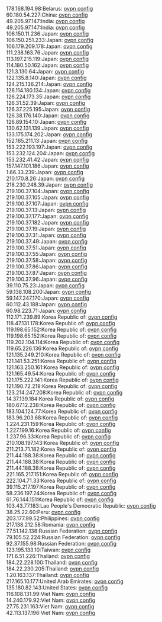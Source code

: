 178.168.194.98:Belarus: [ovpn config](vpn/178_168_194_98.ovpn)  
60.180.54.227:China: [ovpn config](vpn/60_180_54_227.ovpn)  
49.205.97.147:India: [ovpn config](vpn/49_205_97_147.ovpn)  
49.205.97.147:India: [ovpn config](vpn/49_205_97_147.ovpn)  
106.150.11.236:Japan: [ovpn config](vpn/106_150_11_236.ovpn)  
106.150.251.233:Japan: [ovpn config](vpn/106_150_251_233.ovpn)  
106.179.209.178:Japan: [ovpn config](vpn/106_179_209_178.ovpn)  
111.238.163.76:Japan: [ovpn config](vpn/111_238_163_76.ovpn)  
113.197.215.119:Japan: [ovpn config](vpn/113_197_215_119.ovpn)  
114.180.50.162:Japan: [ovpn config](vpn/114_180_50_162.ovpn)  
121.3.130.64:Japan: [ovpn config](vpn/121_3_130_64.ovpn)  
122.135.8.140:Japan: [ovpn config](vpn/122_135_8_140.ovpn)  
124.215.136.214:Japan: [ovpn config](vpn/124_215_136_214.ovpn)  
126.114.180.134:Japan: [ovpn config](vpn/126_114_180_134.ovpn)  
126.224.173.35:Japan: [ovpn config](vpn/126_224_173_35.ovpn)  
126.31.52.39:Japan: [ovpn config](vpn/126_31_52_39.ovpn)  
126.37.225.195:Japan: [ovpn config](vpn/126_37_225_195.ovpn)  
126.38.176.140:Japan: [ovpn config](vpn/126_38_176_140.ovpn)  
126.89.154.10:Japan: [ovpn config](vpn/126_89_154_10.ovpn)  
130.62.131.139:Japan: [ovpn config](vpn/130_62_131_139.ovpn)  
133.175.174.202:Japan: [ovpn config](vpn/133_175_174_202.ovpn)  
152.165.211.13:Japan: [ovpn config](vpn/152_165_211_13.ovpn)  
153.222.193.197:Japan: [ovpn config](vpn/153_222_193_197.ovpn)  
153.232.124.204:Japan: [ovpn config](vpn/153_232_124_204.ovpn)  
153.232.41.42:Japan: [ovpn config](vpn/153_232_41_42.ovpn)  
157.147.101.186:Japan: [ovpn config](vpn/157_147_101_186.ovpn)  
1.66.33.239:Japan: [ovpn config](vpn/1_66_33_239.ovpn)  
210.170.8.26:Japan: [ovpn config](vpn/210_170_8_26.ovpn)  
218.230.248.39:Japan: [ovpn config](vpn/218_230_248_39.ovpn)  
219.100.37.104:Japan: [ovpn config](vpn/219_100_37_104.ovpn)  
219.100.37.105:Japan: [ovpn config](vpn/219_100_37_105.ovpn)  
219.100.37.107:Japan: [ovpn config](vpn/219_100_37_107.ovpn)  
219.100.37.13:Japan: [ovpn config](vpn/219_100_37_13.ovpn)  
219.100.37.177:Japan: [ovpn config](vpn/219_100_37_177.ovpn)  
219.100.37.182:Japan: [ovpn config](vpn/219_100_37_182.ovpn)  
219.100.37.19:Japan: [ovpn config](vpn/219_100_37_19.ovpn)  
219.100.37.31:Japan: [ovpn config](vpn/219_100_37_31.ovpn)  
219.100.37.49:Japan: [ovpn config](vpn/219_100_37_49.ovpn)  
219.100.37.51:Japan: [ovpn config](vpn/219_100_37_51.ovpn)  
219.100.37.55:Japan: [ovpn config](vpn/219_100_37_55.ovpn)  
219.100.37.58:Japan: [ovpn config](vpn/219_100_37_58.ovpn)  
219.100.37.86:Japan: [ovpn config](vpn/219_100_37_86.ovpn)  
219.100.37.87:Japan: [ovpn config](vpn/219_100_37_87.ovpn)  
219.100.37.96:Japan: [ovpn config](vpn/219_100_37_96.ovpn)  
39.110.75.23:Japan: [ovpn config](vpn/39_110_75_23.ovpn)  
59.138.108.200:Japan: [ovpn config](vpn/59_138_108_200.ovpn)  
59.147.247.170:Japan: [ovpn config](vpn/59_147_247_170.ovpn)  
60.112.43.188:Japan: [ovpn config](vpn/60_112_43_188.ovpn)  
60.98.223.71:Japan: [ovpn config](vpn/60_98_223_71.ovpn)  
112.171.239.89:Korea Republic of: [ovpn config](vpn/112_171_239_89.ovpn)  
118.47.131.178:Korea Republic of: [ovpn config](vpn/118_47_131_178.ovpn)  
119.198.65.152:Korea Republic of: [ovpn config](vpn/119_198_65_152.ovpn)  
119.198.65.152:Korea Republic of: [ovpn config](vpn/119_198_65_152.ovpn)  
119.202.104.114:Korea Republic of: [ovpn config](vpn/119_202_104_114.ovpn)  
119.65.226.136:Korea Republic of: [ovpn config](vpn/119_65_226_136.ovpn)  
121.135.249.210:Korea Republic of: [ovpn config](vpn/121_135_249_210.ovpn)  
121.141.53.251:Korea Republic of: [ovpn config](vpn/121_141_53_251.ovpn)  
121.163.250.161:Korea Republic of: [ovpn config](vpn/121_163_250_161.ovpn)  
121.165.49.54:Korea Republic of: [ovpn config](vpn/121_165_49_54.ovpn)  
121.175.222.141:Korea Republic of: [ovpn config](vpn/121_175_222_141.ovpn)  
121.190.72.219:Korea Republic of: [ovpn config](vpn/121_190_72_219.ovpn)  
123.214.247.208:Korea Republic of: [ovpn config](vpn/123_214_247_208.ovpn)  
14.37.139.184:Korea Republic of: [ovpn config](vpn/14_37_139_184.ovpn)  
180.67.12.238:Korea Republic of: [ovpn config](vpn/180_67_12_238.ovpn)  
183.104.124.77:Korea Republic of: [ovpn config](vpn/183_104_124_77.ovpn)  
183.96.203.68:Korea Republic of: [ovpn config](vpn/183_96_203_68.ovpn)  
1.224.231.159:Korea Republic of: [ovpn config](vpn/1_224_231_159.ovpn)  
1.227.199.16:Korea Republic of: [ovpn config](vpn/1_227_199_16.ovpn)  
1.237.96.33:Korea Republic of: [ovpn config](vpn/1_237_96_33.ovpn)  
210.108.197.143:Korea Republic of: [ovpn config](vpn/210_108_197_143.ovpn)  
211.213.71.182:Korea Republic of: [ovpn config](vpn/211_213_71_182.ovpn)  
211.44.188.38:Korea Republic of: [ovpn config](vpn/211_44_188_38.ovpn)  
211.44.188.38:Korea Republic of: [ovpn config](vpn/211_44_188_38.ovpn)  
211.44.188.38:Korea Republic of: [ovpn config](vpn/211_44_188_38.ovpn)  
221.165.217.151:Korea Republic of: [ovpn config](vpn/221_165_217_151.ovpn)  
222.104.71.33:Korea Republic of: [ovpn config](vpn/222_104_71_33.ovpn)  
39.115.217.197:Korea Republic of: [ovpn config](vpn/39_115_217_197.ovpn)  
58.236.197.24:Korea Republic of: [ovpn config](vpn/58_236_197_24.ovpn)  
61.76.144.151:Korea Republic of: [ovpn config](vpn/61_76_144_151.ovpn)  
103.43.77.183:Lao People's Democratic Republic: [ovpn config](vpn/103_43_77_183.ovpn)  
38.25.22.60:Peru: [ovpn config](vpn/38_25_22_60.ovpn)  
203.177.99.52:Philippines: [ovpn config](vpn/203_177_99_52.ovpn)  
217.138.212.58:Romania: [ovpn config](vpn/217_138_212_58.ovpn)  
77.51.142.138:Russian Federation: [ovpn config](vpn/77_51_142_138.ovpn)  
79.105.52.224:Russian Federation: [ovpn config](vpn/79_105_52_224.ovpn)  
92.37.155.98:Russian Federation: [ovpn config](vpn/92_37_155_98.ovpn)  
123.195.133.10:Taiwan: [ovpn config](vpn/123_195_133_10.ovpn)  
171.6.51.226:Thailand: [ovpn config](vpn/171_6_51_226.ovpn)  
184.22.228.100:Thailand: [ovpn config](vpn/184_22_228_100.ovpn)  
184.22.230.205:Thailand: [ovpn config](vpn/184_22_230_205.ovpn)  
1.20.163.137:Thailand: [ovpn config](vpn/1_20_163_137.ovpn)  
217.165.10.177:United Arab Emirates: [ovpn config](vpn/217_165_10_177.ovpn)  
135.180.82.143:United States: [ovpn config](vpn/135_180_82_143.ovpn)  
116.108.131.99:Viet Nam: [ovpn config](vpn/116_108_131_99.ovpn)  
14.240.179.92:Viet Nam: [ovpn config](vpn/14_240_179_92.ovpn)  
27.75.231.163:Viet Nam: [ovpn config](vpn/27_75_231_163.ovpn)  
42.113.137.196:Viet Nam: [ovpn config](vpn/42_113_137_196.ovpn)  
